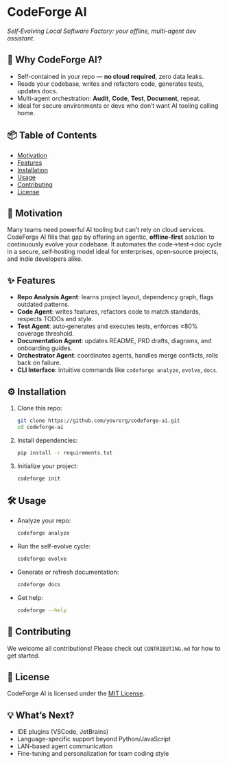 
# CodeForge AI

*Self‑Evolving Local Software Factory: your offline, multi-agent dev assistant.*

## 🚀 Why CodeForge AI?
- Self-contained in your repo — **no cloud required**, zero data leaks.
- Reads your codebase, writes and refactors code, generates tests, updates docs.
- Multi-agent orchestration: **Audit**, **Code**, **Test**, **Document**, repeat.
- Ideal for secure environments or devs who don’t want AI tooling calling home.

## 📦 Table of Contents
- [Motivation](#motivation)
- [Features](#features)
- [Installation](#installation)
- [Usage](#usage)
- [Contributing](#contributing)
- [License](#license)

## 🧠 Motivation
Many teams need powerful AI tooling but can’t rely on cloud services. CodeForge AI fills that gap by offering an agentic, **offline-first** solution to continuously evolve your codebase. It automates the code→test→doc cycle in a secure, self‑hosting model ideal for enterprises, open‑source projects, and indie developers alike.

## ✨ Features
- **Repo Analysis Agent**: learns project layout, dependency graph, flags outdated patterns.
- **Code Agent**: writes features, refactors code to match standards, respects TODOs and style.
- **Test Agent**: auto‑generates and executes tests, enforces ≥80% coverage threshold.
- **Documentation Agent**: updates README, PRD drafts, diagrams, and onboarding guides.
- **Orchestrator Agent**: coordinates agents, handles merge conflicts, rolls back on failure.
- **CLI Interface**: intuitive commands like `codeforge analyze`, `evolve`, `docs`.

## ⚙️ Installation
1. Clone this repo:
   ```bash
   git clone https://github.com/yourorg/codeforge-ai.git
   cd codeforge-ai
   ```
2. Install dependencies:
   ```bash
   pip install -r requirements.txt
   ```
3. Initialize your project:
   ```bash
   codeforge init
   ```

## 🛠️ Usage
- Analyze your repo:
  ```bash
  codeforge analyze
  ```
- Run the self-evolve cycle:
  ```bash
  codeforge evolve
  ```
- Generate or refresh documentation:
  ```bash
  codeforge docs
  ```
- Get help:
  ```bash
  codeforge --help
  ```

## 🤝 Contributing
We welcome all contributions! Please check out `CONTRIBUTING.md` for how to get started.

## 📄 License
CodeForge AI is licensed under the [MIT License](LICENSE).

## 💡 What’s Next?
- IDE plugins (VSCode, JetBrains)
- Language-specific support beyond Python/JavaScript
- LAN-based agent communication
- Fine-tuning and personalization for team coding style
